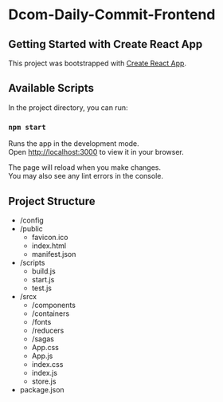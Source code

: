 # Dcom-Daily-Commit-Frontend

## Getting Started with Create React App

This project was bootstrapped with [Create React App](https://github.com/facebook/create-react-app).

## Available Scripts

In the project directory, you can run:

### `npm start`

Runs the app in the development mode.\
Open [http://localhost:3000](http://localhost:3000) to view it in your browser.

The page will reload when you make changes.\
You may also see any lint errors in the console.

## Project Structure
- /config
- /public
  - favicon.ico
  - index.html
  - manifest.json
- /scripts
   - build.js
   - start.js
   - test.js
- /srcx
  - /components
  - /containers
  - /fonts
  - /reducers
  - /sagas
  - App.css
  - App.js
  - index.css
  - index.js
  - store.js
- package.json

